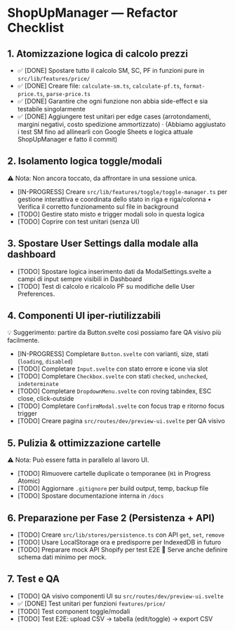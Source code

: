 # ShopUpManager — Refactor Checklist

## 1. Atomizzazione logica di calcolo prezzi

- ✅ [DONE] Spostare tutto il calcolo SM, SC, PF in funzioni pure in `src/lib/features/price/`
- ✅ [DONE] Creare file: `calculate-sm.ts`, `calculate-pf.ts`, `format-price.ts`, `parse-price.ts`
- ✅ [DONE] Garantire che ogni funzione non abbia side-effect e sia testabile singolarmente
- ✅ [DONE] Aggiungere test unitari per edge cases (arrotondamenti, margini negativi, costo spedizione ammortizzato)
  · (Abbiamo aggiustato i test SM fino ad allinearli con Google Sheets e logica attuale ShopUpManager e fatto il commit)

## 2. Isolamento logica toggle/modali

⚠ Nota: Non ancora toccato, da affrontare in una sessione unica.

- [IN-PROGRESS] Creare `src/lib/features/toggle/toggle-manager.ts` per gestione interattiva e coordinata dello stato in riga e riga/colonna
  • Verifica il corretto funzionamento sul file in background
- [TODO] Gestire stato misto e trigger modali solo in questa logica
- [TODO] Coprire con test unitari (senza UI)

## 3. Spostare User Settings dalla modale alla dashboard

- [TODO] Spostare logica inserimento dati da ModalSettings.svelte a campi di input sempre visibili in Dashboard
- [TODO] Test di calcolo e ricalcolo PF su modifiche delle User Preferences.

## 4. Componenti UI iper-riutilizzabili

💡 Suggerimento: partire da Button.svelte così possiamo fare QA visivo più facilmente.

- [IN-PROGRESS] Completare `Button.svelte` con varianti, size, stati (`loading`, `disabled`)
- [TODO] Completare `Input.svelte` con stato errore e icone via slot
- [TODO] Completare `Checkbox.svelte` con stati `checked`, `unchecked`, `indeterminate`
- [TODO] Completare `DropdownMenu.svelte` con roving tabindex, ESC close, click-outside
- [TODO] Completare `ConfirmModal.svelte` con focus trap e ritorno focus trigger
- [TODO] Creare pagina `src/routes/dev/preview-ui.svelte` per QA visivo

## 5. Pulizia & ottimizzazione cartelle

⚠ Nota: Può essere fatta in parallelo al lavoro UI.

- [TODO] Rimuovere cartelle duplicate o temporanee (`H1` in Progress Atomic)
- [TODO] Aggiornare `.gitignore` per build output, temp, backup file
- [TODO] Spostare documentazione interna in `/docs`

## 6. Preparazione per Fase 2 (Persistenza + API)

- [TODO] Creare `src/lib/stores/persistence.ts` con API `get`, `set`, `remove`
- [TODO] Usare LocalStorage ora e predisporre per IndexedDB in futuro
- [TODO] Preparare mock API Shopify per test E2E
  📌 Serve anche definire schema dati minimo per mock.

## 7. Test e QA

- [TODO] QA visivo componenti UI su `src/routes/dev/preview-ui.svelte`
- ✅ [DONE] Test unitari per funzioni `features/price/`
- [TODO] Test component toggle/modali
- [TODO] Test E2E: upload CSV → tabella (edit/toggle) → export CSV
